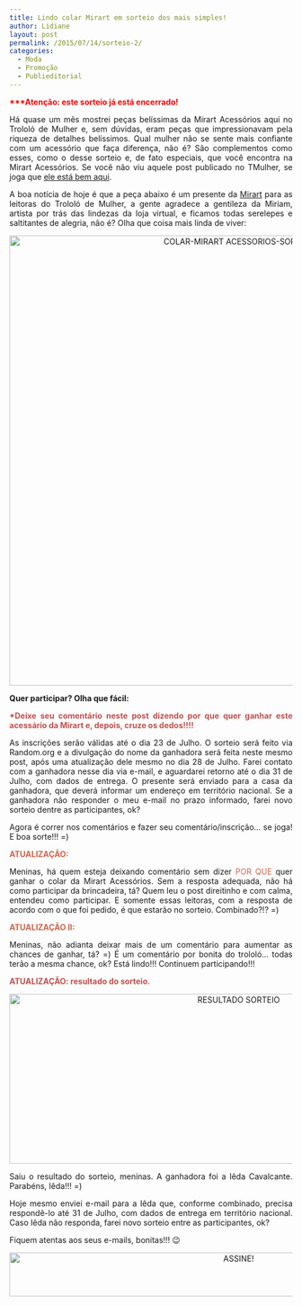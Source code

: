 ```yaml
---
title: Lindo colar Mirart em sorteio dos mais simples!
author: Lidiane
layout: post
permalink: /2015/07/14/sorteio-2/
categories:
  - Moda
  - Promoção
  - Publieditorial
---
```

<p align="justify">
  <strong><span style="color: #ff0000;">***Atenção: este sorteio já está encerrado!</span></strong>
</p>

<p align="justify">
  Há quase um mês mostrei peças belíssimas da Mirart Acessórios aqui no Trololó de Mulher e, sem dúvidas, eram peças que impressionavam pela riqueza de detalhes belíssimos. Qual mulher não se sente mais confiante com um acessório que faça diferença, não é? São complementos como esses, como o desse sorteio e, de fato especiais, que você encontra na Mirart Acessórios. Se você não viu aquele post publicado no TMulher, se joga que <a href="http://www.trololodemulher.com.br/2015/06/18/acessorios-moda-estilo/" target="_blank" rel="noopener noreferrer">ele está bem aqui</a>.
</p>

<p align="justify">
  A boa notícia de hoje é que a peça abaixo é um presente da <a href="http://www.elo7.com.br/mirart" target="_blank" rel="noopener noreferrer">Mirart</a> para as leitoras do Trololó de Mulher, a gente agradece a gentileza da Miriam, artista por trás das lindezas da loja virtual, e ficamos todas serelepes e saltitantes de alegria, não é? Olha que coisa mais linda de viver:
</p>

<p align="center">
  <a href="https://www.trololodemulher.com.br/2015/07/COLAR-MIRART-ACESSORIOS-SORTEIO.jpg"><img class="alignnone size-full wp-image-11139" src="https://www.trololodemulher.com.br/2015/07/COLAR-MIRART-ACESSORIOS-SORTEIO.jpg" alt="COLAR-MIRART ACESSORIOS-SORTEIO" width="800" height="800" /></a>
</p>

<p align="justify">
  <strong>Quer participar? Olha que fácil:</strong>
</p>

<p align="justify">
  <strong><span style="color: #c0504d;">*Deixe seu comentário neste post dizendo por que quer ganhar este acessário da Mirart e, depois, cruze os dedos!!!!</span></strong>
</p>

<p align="justify">
  As inscrições serão válidas até o dia 23 de Julho. O sorteio será feito via Random.org e a divulgação do nome da ganhadora será feita neste mesmo post, após uma atualização dele mesmo no dia 28 de Julho. Farei contato com a ganhadora nesse dia via e-mail, e aguardarei retorno até o dia 31 de Julho, com dados de entrega. O presente será enviado para a casa da ganhadora, que deverá informar um endereço em território nacional. Se a ganhadora não responder o meu e-mail no prazo informado, farei novo sorteio dentre as participantes, ok?
</p>

<p align="justify">
  Agora é correr nos comentários e fazer seu comentário/inscrição… se joga! E boa sorte!!! =)
</p>

**<span style="color: #d16349;">ATUALIZAÇÃO:</span>**

<p style="text-align: justify;">
  Meninas, há quem esteja deixando comentário sem dizer <span style="color: #d16349;">POR QUE</span> quer ganhar o colar da Mirart Acessórios. Sem a resposta adequada, não há como participar da brincadeira, tá? Quem leu o post direitinho e com calma, entendeu como participar. E somente essas leitoras, com a resposta de acordo com o que foi pedido, é que estarão no sorteio. Combinado?!? =)
</p>

<p align="justify">
  <strong><span style="color: #d16349;">ATUALIZAÇÃO II:</span></strong>
</p>

<p align="justify">
  Meninas, não adianta deixar mais de um comentário para aumentar as chances de ganhar, tá? =) É um comentário por bonita do trololó… todas terão a mesma chance, ok? Está lindo!!! Continuem participando!!!
</p>

<p align="justify">
  <strong><span style="color: #c0504d;">ATUALIZAÇÃO: resultado do sorteio.</span></strong>
</p>

<p align="center">
  <a href="https://www.trololodemulher.com.br/2015/07/RESULTADO-SORTEIO.jpg"><img class="alignnone size-full wp-image-11234" src="https://www.trololodemulher.com.br/2015/07/RESULTADO-SORTEIO.jpg" alt="RESULTADO SORTEIO" width="800" height="302" /></a>
</p>

<p align="justify">
  Saiu o resultado do sorteio, meninas. A ganhadora foi a Iêda Cavalcante. Parabéns, Iêda!!! =)
</p>

<p align="justify">
  Hoje mesmo enviei e-mail para a Iêda que, conforme combinado, precisa respondê-lo até 31 de Julho, com dados de entrega em território nacional. Caso Iêda não responda, farei novo sorteio entre as participantes, ok?
</p>

<p align="justify">
  Fiquem atentas aos seus e-mails, bonitas!!! 😉
</p>

<p align="center">
  <a href="http://feedburner.google.com/fb/a/mailverify?uri=blogBichaFemea&loc=en_US" target="_blank" rel="noopener noreferrer"><img class="alignnone size-full wp-image-10439" src="https://www.trololodemulher.com.br/2014/09/ASSINE.png" alt="ASSINE!" width="800" height="78" /></a>
</p>